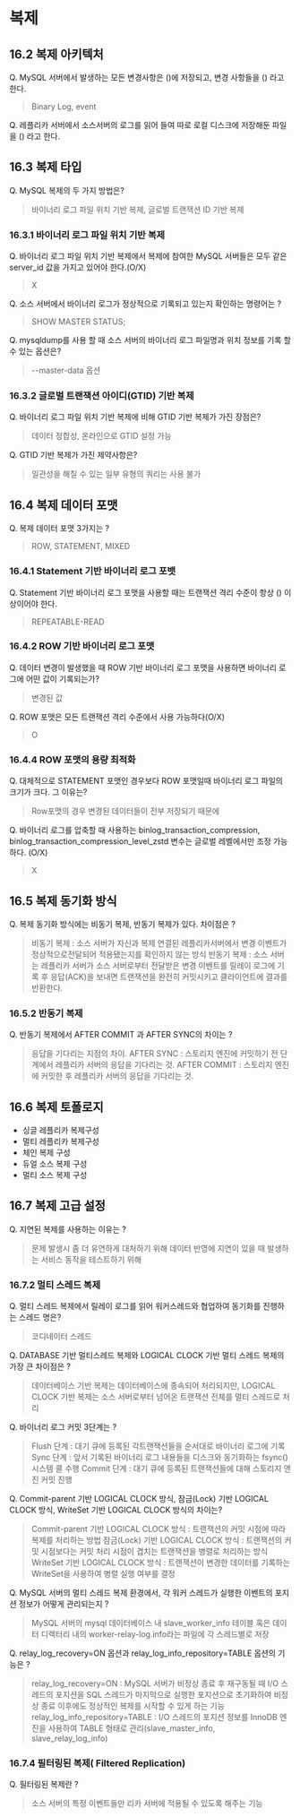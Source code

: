 # 복제
## 16.2 복제 아키텍처
Q. MySQL 서버에서 발생하는 모든 변경사항은 ()에 저장되고, 변경 사항들을 () 라고 한다.
> Binary Log, event

Q. 레플리카 서버에서 소스서버의 로그를 읽어 들여 따로 로컬 디스크에 저장해둔 파일을 () 라고 한다.

## 16.3 복제 타입
Q. MySQL 복제의 두 가지 방법은?
> 바이너리 로그 파일 위치 기반 복제, 글로벌 트랜잭션 ID 기반 복제

### 16.3.1 바이너리 로그 파일 위치 기반 복제
Q. 바이너리 로그 파일 위치 기반 복제에서 복제에 참여한 MySQL 서버들은 모두 같은 server_id 값을 가지고 있어야 한다.(O/X)
> X

Q. 소스 서버에서 바이너리 로그가 정상적으로 기록되고 있는지 확인하는 명령어는 ?
> SHOW MASTER STATUS;

Q. mysqldump를 사용 할 때 소스 서버의 바이너리 로그 파일명과 위치 정보를 기록 할 수 있는 옵션은?
> --master-data 옵션

### 16.3.2 글로벌 트랜잭션 아이디(GTID) 기반 복제
Q. 바이너리 로그 파일 위치 기반 복제에 비해 GTID 기반 복제가 가진 장점은?
> 데이터 정합성, 온라인으로 GTID 설정 가능

Q. GTID 기반 복제가 가진 제약사항은?
> 일관성을 해칠 수 있는 일부 유형의 쿼리는 사용 불가

## 16.4 복제 데이터 포맷
Q. 복제 데이터 포맷 3가지는 ?
> ROW, STATEMENT, MIXED

### 16.4.1 Statement 기반 바이너리 로그 포뱃
Q. Statement 기반 바이너리 로그 포맷을 사용할 때는 트랜잭션 격리 수준이 항상 () 이상이어야 한다.
> REPEATABLE-READ

### 16.4.2 ROW 기반 바이너리 로그 포맷
Q. 데이터 변경이 발생했을 때 ROW 기반 바이너리 로그 포맷을 사용하면 바이너리 로그에 어떤 값이 기록되는가?
> 변경된 값

Q. ROW 포맷은 모든 트랜잭션 격리 수준에서 사용 가능하다(O/X)
> O

### 16.4.4 ROW 포맷의 용량 최적화
Q. 대체적으로 STATEMENT 포맷인 경우보다 ROW 포맷일때 바이너리 로그 파일의 크기가 크다. 그 이유는?
>  Row포맷의 경우 변경된 데이터들이 전부 저장되기 때문에

Q. 바이너리 로그를 압축할 때 사용하는 binlog_transaction_compression,  binlog_transaction_compression_level_zstd 변수는 글로벌 레벨에서만 조정 가능하다. (O/X)
> X

## 16.5 복제 동기화 방식
Q. 복제 동기화 방식에는 비동기 복제, 반동기 복제가 있다. 차이점은 ?
> 비동기 복제 : 소스 서버가 자신과 복제 연결된 레플리카서버에서 변경 이벤트가 정상적으로전달되어 적용됐는지를 확인하지 않는 방식
> 반동기 복제 : 소스 서버는 레플리카 서버가 소스 서버로부터 전달받은 변경 이벤트를 릴레이 로그에 기록 후 응답(ACK)을 보내면 트랜잭션을 완전히 커밋시키고 클라이언트에 결과를 반환한다.

### 16.5.2 반동기 복제
Q. 반동기 복제에서  AFTER COMMIT 과 AFTER SYNC의 차이는 ?
> 응답을 기다리는 지점의 차이.
> AFTER SYNC : 스토리지 엔진에 커밋하기 전 단계에서 레플리카 서버의 응답을 기다리는 것.
> AFTER COMMIT : 스토리지 엔진에 커밋한 후 레플리카 서버의 응답을 기다리는 것.

 
## 16.6 복제 토폴로지

- 싱글 레플리카 복제구성
- 멀티 레플리카 복제구성
- 체인 복제 구성
- 듀얼 소스 복제 구성
- 멀티 소스 복제 구성


## 16.7 복제 고급 설정

Q. 지연된 복제를 사용하는 이유는 ?
> 문제 발생시 좀 더 유연하게 대처하기 위해
> 데이터 반영에 지연이 있을 때 발생하는 서비스 동작을 테스트하기 위해

### 16.7.2 멀티 스레드 복제 
Q. 멀티 스레드 복제에서 릴레이 로그를 읽어 워커스레드와 협업하여 동기화를 진행하는 스레드 명은?
>  코디네이터 스레드

Q. DATABASE 기반 멀티스레드 복제와 LOGICAL CLOCK 기반 멀티 스레드 복제의 가장 큰 차이점은 ?
> 데이터베이스 기반 복제는 데이터베이스에 종속되어 처리되지만, LOGICAL CLOCK 기반 복제는 소스 서버로부터 넘어온 트랜잭션 전체를 멀티 스레드로 처리

Q. 바이너리 로그 커밋 3단계는 ?
> Flush 단계 : 대기 큐에 등록된 각트랜잭션들을 순서대로 바이너리 로그에 기록
> Sync 단계 : 앞서 기록된 바이너리 로그 내용들을 디스크와 동기화하는 fsync() 시스템 콜 수행
> Commit 단계 : 대기 큐에 등록된 트랜잭션들에 대해 스토리지 앤진 커밋 진행

Q. Commit-parent 기반 LOGICAL CLOCK 방식, 잠금(Lock) 기반 LOGICAL CLOCK 방식, WriteSet 기반 LOGICAL CLOCK 방식의 차이는?
> Commit-parent 기반 LOGICAL CLOCK 방식 : 트랜잭션의 커밋 시점에 따라 복제를 처리하는 방법
> 잠금(Lock) 기반 LOGICAL CLOCK 방식 : 트랜잭션의 커밋 시점보다는 커밋 처리 시점이 겹치는 트랜잭션을 병렬로 처리하는 방식
> WriteSet 기반 LOGICAL CLOCK 방식 : 트랜잭션이 변경한 데이터를 기록하는 WriteSet을 사용하여 병렬 실행 여부를 결정

Q. MySQL 서버의 멀티 스레드 복제 환경에서, 각 워커 스레드가 실행한 이벤트의 포지션 정보가 어떻게 관리되는지 ?
> MySQL 서버의 mysql 데이터베이스 내 slave_worker_info 테이블 혹은 데이터 디렉터리 내의 worker-relay-log.info라는 파일에 각 스레드별로 저장

Q. relay_log_recovery=ON 옵션과 relay_log_info_repository=TABLE 옵션의 기능은 ?
> relay_log_recovery=ON : MySQL 서버가 비정상 종료 후 재구동될 때 I/O 스레드의 포지션을 SQL 스레드가 마지막으로 실행한 포지션으로 초기화하여 비정상 종료 이후에도 정상적인 복제를 시작할 수 있게 하는 기능
> relay_log_info_repository=TABLE : I/O 스레드의 포지션 정보를 InnoDB 엔진을 사용하여 TABLE 형태로 관리(slave_master_info, slave_relay_log_info)

### 16.7.4 필터링된 복제( Filtered Replication)
Q. 필터링된 복제란 ?
> 소스 서버의 특정 이벤트들만 리카 서버에 적용될 수 있도록 해주는 기능
